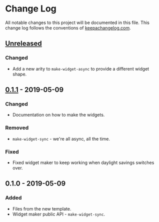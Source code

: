 # Change Log
All notable changes to this project will be documented in this file. This change log follows the conventions of [keepachangelog.com](http://keepachangelog.com/).

## [Unreleased]
### Changed
- Add a new arity to `make-widget-async` to provide a different widget shape.

## [0.1.1] - 2019-05-09
### Changed
- Documentation on how to make the widgets.

### Removed
- `make-widget-sync` - we're all async, all the time.

### Fixed
- Fixed widget maker to keep working when daylight savings switches over.

## 0.1.0 - 2019-05-09
### Added
- Files from the new template.
- Widget maker public API - `make-widget-sync`.

[Unreleased]: https://github.com/your-name/exercises-cp-3/compare/0.1.1...HEAD
[0.1.1]: https://github.com/your-name/exercises-cp-3/compare/0.1.0...0.1.1
